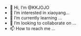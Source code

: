 - 👋 Hi, I’m @KKJOJO
- 👀 I’m interested in xiaoyang...
- 🌱 I’m currently learning ...
- 💞️ I’m looking to collaborate on ...
- 📫 How to reach me ...

<!---
KKJOJO/KKJOJO is a ✨ special ✨ repository because its `README.md` (this file) appears on your GitHub profile.
You can click the Preview link to take a look at your changes.
--->
